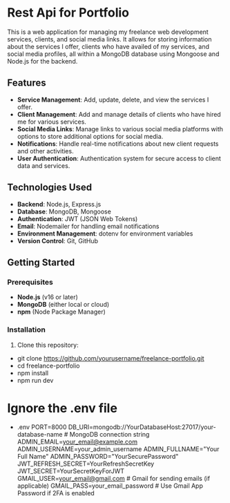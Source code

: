 # Rest Api for Portfolio

This is a web application for managing my freelance web development services, clients, and social media links. It allows for storing information about the services I offer, clients who have availed of my services, and social media profiles, all within a MongoDB database using Mongoose and Node.js for the backend.

## Features

- **Service Management**: Add, update, delete, and view the services I offer.
- **Client Management**: Add and manage details of clients who have hired me for various services.
- **Social Media Links**: Manage links to various social media platforms with options to store additional options for social media.
- **Notifications**: Handle real-time notifications about new client requests and other activities.
- **User Authentication**: Authentication system for secure access to client data and services.

## Technologies Used

- **Backend**: Node.js, Express.js
- **Database**: MongoDB, Mongoose
- **Authentication**: JWT (JSON Web Tokens)
- **Email**: Nodemailer for handling email notifications
- **Environment Management**: dotenv for environment variables
- **Version Control**: Git, GitHub

## Getting Started

### Prerequisites

- **Node.js** (v16 or later)
- **MongoDB** (either local or cloud)
- **npm** (Node Package Manager)

### Installation

1. Clone this repository:
- git clone https://github.com/yourusername/freelance-portfolio.git
- cd freelance-portfolio
- npm install
- npm run dev

# Ignore the .env file
- .env
PORT=8000
DB_URI=mongodb://YourDatabaseHost:27017/your-database-name   # MongoDB connection string
ADMIN_EMAIL=your_email@example.com
ADMIN_USERNAME=your_admin_username
ADMIN_FULLNAME="Your Full Name"
ADMIN_PASSWORD="YourSecurePassword"
JWT_REFRESH_SECRET=YourRefreshSecretKey
JWT_SECRET=YourSecretKeyForJWT
GMAIL_USER=your_email@gmail.com          # Gmail for sending emails (if applicable)
GMAIL_PASS=your_email_password           # Use Gmail App Password if 2FA is enabled


